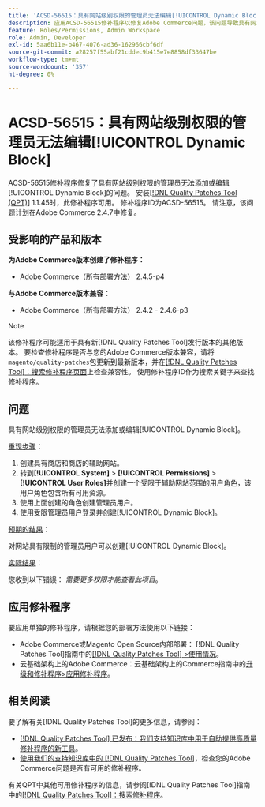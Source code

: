 ```yaml
---
title: 'ACSD-56515：具有网站级别权限的管理员无法编辑[!UICONTROL Dynamic Block]'
description: 应用ACSD-56515修补程序以修复Adobe Commerce问题，该问题导致具有网站级别权限的管理员无法添加或编辑[!UICONTROL Dynamic Block]。
feature: Roles/Permissions, Admin Workspace
role: Admin, Developer
exl-id: 5aa6b11e-b467-4076-ad36-162966cbf6df
source-git-commit: a28257f55abf21cddec9b415e7e8858df33647be
workflow-type: tm+mt
source-wordcount: '357'
ht-degree: 0%

---
```


# ACSD-56515：具有网站级别权限的管理员无法编辑[!UICONTROL Dynamic Block]

ACSD-56515修补程序修复了具有网站级别权限的管理员无法添加或编辑[!UICONTROL Dynamic Block]的问题。 安装[[!DNL Quality Patches Tool (QPT)]](/help/announcements/adobe-commerce-announcements/magento-quality-patches-released-new-tool-to-self-serve-quality-patches.md) 1.1.45时，此修补程序可用。 修补程序ID为ACSD-56515。 请注意，该问题计划在Adobe Commerce 2.4.7中修复。

## 受影响的产品和版本

**为Adobe Commerce版本创建了修补程序：**

* Adobe Commerce（所有部署方法） 2.4.5-p4

**与Adobe Commerce版本兼容：**

* Adobe Commerce（所有部署方法） 2.4.2 - 2.4.6-p3

>[!NOTE]
>
>该修补程序可能适用于具有新[!DNL Quality Patches Tool]发行版本的其他版本。 要检查修补程序是否与您的Adobe Commerce版本兼容，请将`magento/quality-patches`包更新到最新版本，并在[[!DNL Quality Patches Tool]：搜索修补程序页面](https://experienceleague.adobe.com/tools/commerce-quality-patches/index.html?lang=zh-Hans)上检查兼容性。 使用修补程序ID作为搜索关键字来查找修补程序。

## 问题

具有网站级别权限的管理员无法添加或编辑[!UICONTROL Dynamic Block]。

<u>重现步骤</u>：

1. 创建具有商店和商店的辅助网站。
1. 转到&#x200B;**[!UICONTROL System]** > **[!UICONTROL Permissions]** > **[!UICONTROL User Roles]**&#x200B;并创建一个受限于辅助网站范围的用户角色，该用户角色包含所有可用资源。
1. 使用上面创建的角色创建管理员用户。
1. 使用受限管理员用户登录并创建[!UICONTROL Dynamic Block]。

<u>预期的结果</u>：

对网站具有限制的管理员用户可以创建[!UICONTROL Dynamic Block]。

<u>实际结果</u>：

您收到以下错误： *需要更多权限才能查看此项目*。

## 应用修补程序

要应用单独的修补程序，请根据您的部署方法使用以下链接：

* Adobe Commerce或Magento Open Source内部部署： [!DNL Quality Patches Tool]指南中的[[!DNL Quality Patches Tool] >使用情况](https://experienceleague.adobe.com/docs/commerce-operations/tools/quality-patches-tool/usage.html?lang=zh-Hans)。
* 云基础架构上的Adobe Commerce：云基础架构上的Commerce指南中的[升级和修补程序>应用修补程序](https://experienceleague.adobe.com/docs/commerce-cloud-service/user-guide/develop/upgrade/apply-patches.html?lang=zh-Hans)。

## 相关阅读

要了解有关[!DNL Quality Patches Tool]的更多信息，请参阅：

* [[!DNL Quality Patches Tool] 已发布：我们支持知识库中用于自助提供高质量修补程序的新工具](/help/announcements/adobe-commerce-announcements/magento-quality-patches-released-new-tool-to-self-serve-quality-patches.md)。
* [使用我们的支持知识库中的 [!DNL Quality Patches Tool]](/help/support-tools/patches-available-in-qpt-tool/check-patch-for-magento-issue-with-magento-quality-patches.md)，检查您的Adobe Commerce问题是否有可用的修补程序。

有关QPT中其他可用修补程序的信息，请参阅[!DNL Quality Patches Tool]指南中的[[!DNL Quality Patches Tool]：搜索修补程序](https://experienceleague.adobe.com/tools/commerce-quality-patches/index.html?lang=zh-Hans)。
